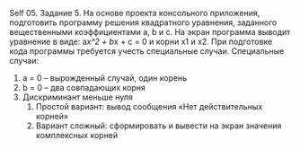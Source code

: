 Self 05. Задание 5.
На основе проекта консольного приложения, подготовить программу решения квадратного уравнения, заданного вещественными коэффициентами a, b и c. На экран программа выводит уравнение в виде: a*x^2 + b*x + c = 0 и корни x1 и x2. При подготовке кода программы требуется учесть специальные случаи.
Специальные случаи:
1. a = 0 – вырожденный случай, один корень
2. b = 0 – два совпадающих корня
3. Дискриминант меньше нуля
	1. Простой вариант: вывод сообщения «Нет действительных корней»
	2. Вариант сложный: сформировать и вывести на экран значения комплексных корней
